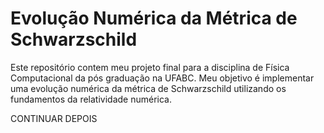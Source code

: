 # Evolução Numérica da Métrica de Schwarzschild

Este repositório contem meu projeto final para a disciplina de Física Computacional da pós graduação na UFABC. Meu objetivo é implementar uma evolução numérica da métrica de Schwarzschild utilizando os fundamentos da relatividade numérica.

CONTINUAR DEPOIS
